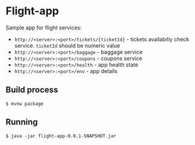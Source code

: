 # Flight-app
Sample app for flight services:

- `http://<server>:<port>/tickets/{ticketId}` - tickets availabiliy check service. `ticketId` should be numeric value
- `http://<server>:<port>/baggage` - baggage service
- `http://<server>:<port>/coupons` - coupons service
- `http://<server>:<port>/health` - app health state
- `http://<server>:<port>/env` - app details

## Build process
`$ mvnw package`

## Running
`$ java -jar flight-app-0.0.1-SNAPSHOT.jar`
